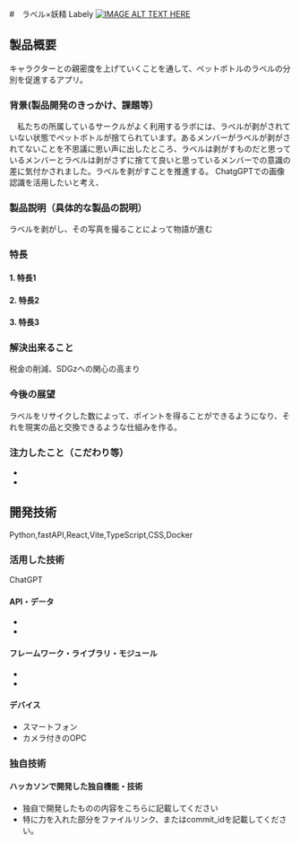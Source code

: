 #　ラベル×妖精 Labely
[![IMAGE ALT TEXT HERE](https://jphacks.com/wp-content/uploads/2024/07/JPHACKS2024_ogp.jpg)](https://www.youtube.com/watch?v=DZXUkEj-CSI)

## 製品概要
キャラクターとの親密度を上げていくことを通して、ペットボトルのラベルの分別を促進するアプリ。
### 背景(製品開発のきっかけ、課題等）
　私たちの所属しているサークルがよく利用するラボには、ラベルが剥がされていない状態でペットボトルが捨てられています。あるメンバーがラベルが剥がされてないことを不思議に思い声に出したところ、ラベルは剥がすものだと思っているメンバーとラベルは剥がさずに捨てて良いと思っているメンバーでの意識の差に気付かされました。ラベルを剥がすことを推進する。
 ChatgGPTでの画像認識を活用したいと考え、

### 製品説明（具体的な製品の説明）
ラベルを剥がし、その写真を撮ることによって物語が進む
### 特長
#### 1. 特長1
#### 2. 特長2
#### 3. 特長3

### 解決出来ること
税金の削減、SDGzへの関心の高まり
### 今後の展望
ラベルをリサイクした数によって、ポイントを得ることができるようになり、それを現実の品と交換できるような仕組みを作る。
### 注力したこと（こだわり等）
* 
* 

## 開発技術
Python,fastAPI,React,Vite,TypeScript,CSS,Docker
### 活用した技術
ChatGPT
#### API・データ
* 
* 

#### フレームワーク・ライブラリ・モジュール
* 
* 

#### デバイス
* スマートフォン
* カメラ付きのOPC

### 独自技術
#### ハッカソンで開発した独自機能・技術
* 独自で開発したものの内容をこちらに記載してください
* 特に力を入れた部分をファイルリンク、またはcommit_idを記載してください。
